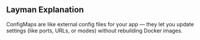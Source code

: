 ## Layman Explanation

ConfigMaps are like external config files for your app — they let you update settings (like ports, URLs, or modes) without rebuilding Docker images.
